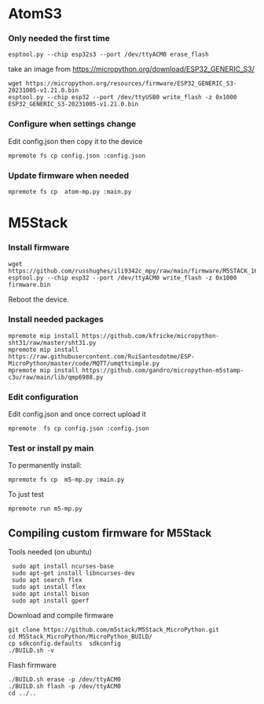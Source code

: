 # AtomS3
### Only needed the first time

```
esptool.py --chip esp32s3 --port /dev/ttyACM0 erase_flash
```

take an image from https://micropython.org/download/ESP32_GENERIC_S3/

```
wget https://micropython.org/resources/firmware/ESP32_GENERIC_S3-20231005-v1.21.0.bin 
esptool.py --chip esp32 --port /dev/ttyUSB0 write_flash -z 0x1000 ESP32_GENERIC_S3-20231005-v1.21.0.bin 
```



### Configure when settings change
Edit config.json then copy it to the device
```
mpremote fs cp config.json :config.json
```

### Update firmware when needed
```
mpremote fs cp  atom-mp.py :main.py
```


# M5Stack


### Install firmware

```
wget https://github.com/russhughes/ili9342c_mpy/raw/main/firmware/M5STACK_16M/firmware.bin
esptool.py --chip esp32 --port /dev/ttyACM0 write_flash -z 0x1000  firmware.bin
```
Reboot the device.

### Install needed packages
```
mpremote mip install https://github.com/kfricke/micropython-sht31/raw/master/sht31.py
mpremote mip install https://raw.githubusercontent.com/RuiSantosdotme/ESP-MicroPython/master/code/MQTT/umqttsimple.py
mpremote mip install https://github.com/gandro/micropython-m5stamp-c3u/raw/main/lib/qmp6988.py
```

### Edit configuration
Edit config.json and once correct upload it
```
mpremote  fs cp config.json :config.json
```

### Test or install py main 
To permanently install:
```
mpremote fs cp  m5-mp.py :main.py
```

To just test
```
mpremote run m5-mp.py
```

## Compiling custom firmware for M5Stack

Tools needed (on ubuntu)
```
 sudo apt install ncurses-base
 sudo apt-get install libncurses-dev
 sudo apt search flex
 sudo apt install flex
 sudo apt install bison
 sudo apt install gperf
```

Download and compile firmware
```
git clone https://github.com/m5stack/M5Stack_MicroPython.git
cd M5Stack_MicroPython/MicroPython_BUILD/
cp sdkconfig.defaults  sdkconfig
./BUILD.sh -v
```

Flash firmware
```
./BUILD.sh erase -p /dev/ttyACM0 
./BUILD.sh flash -p /dev/ttyACM0 
cd ../..
```



